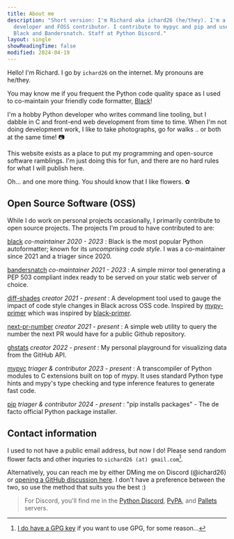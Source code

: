 ```yaml
---
title: About me
description: "Short version: I'm Richard aka ichard26 (he/they). I'm a hobby Python
  developer and FOSS contributor. I contribute to mypyc and pip and used to co-maintain
  Black and Bandersnatch. Staff at Python Discord."
layout: single
showReadingTime: false
modified: 2024-04-19
---
```


Hello! I'm Richard. I go by `ichard26` on the internet. My pronouns are he/they.

You may know me if you frequent the Python code quality space as I used to co-maintain
your friendly code formatter, [Black]!

I'm a hobby Python developer who writes command line tooling, but I dabble in C and
front-end web development from time to time. When I'm not doing development work, I like
to take photographs, go for walks .. or both at the same time! 📷

This website exists as a place to put my programming and open-source software ramblings.
I'm just doing this for fun, and there are no hard rules for what I will publish here.

Oh... and one more thing. You should know that I like flowers. ✿

## Open Source Software (OSS)

While I do work on personal projects occasionally, I primarily contribute to open source
projects. The projects I'm proud to have contributed to are:

[black] _co-maintainer_ _2020 - 2023_
: Black is the most popular Python autoformatter; known for its *uncomprising code style*.
  I was a co-maintainer since 2021 and a triager since 2020.

[bandersnatch] _co-maintainer_ _2021 - 2023_
: A simple mirror tool generating a PEP 503 compliant index ready to be served on your
  static web server of choice.

[diff-shades] _creator_ _2021 - present_
: A development tool used to gauge the impact of code style changes in Black across OSS
  code. Inspired by [mypy-primer] which was inspired by [black-primer].

[next-pr-number] _creator_ _2021 - present_
: A simple web utility to query the number the next PR would have for a public Github
  repository.

[ghstats] _creator_ _2022 - present_
: My personal playground for visualizing data from the GitHub API.

[mypyc] _triager & contributor_ _2023 - present_
: A transcompiler of Python modules to C extensions built on top of mypy. It uses standard
  Python type hints and mypy's type checking and type inference features to generate fast
  code.

[pip] _triager & contributor_ _2024 - present_
: "pip installs packages" - The de facto official Python package installer.

<!--
[name] *role* *[YYYY - (present or YYYY)]*
: about the project

[name]: link
-->

## Contact information

I used to not have a public email address, but now I do! Please send random flower facts
and other inquries to `sichard26 (at) gmail.com`[^1].

Alternatively, you can reach me by either DMing me on Discord (@ichard26) or
[opening a GitHub discussion here][discussions]. I don't have a preference between the
two, so use the method that suits you the best :)

> For Discord, you'll find me in the [Python Discord][discord-python],
> [PyPA][discord-pypa], and [Pallets][discord-pallets] servers.

[^1]: [I do have a GPG key][gpg] if you want to use GPG, for some reason...

[bandersnatch]: https://github.com/pypa/bandersnatch
[black]: https://github.com/psf/black
[black-primer]: https://github.com/psf/black/blob/9bd4134f3138448eb92af7031d994b2cec7d08ad/docs/contributing/gauging_changes.md#black-primer
[diff-shades]: https://github.com/ichard26/diff-shades
[discord-pallets]: https://discord.gg/pallets
[discord-pypa]: https://discord.gg/pypa
[discord-python]: https://discord.gg/python
[discussions]: https://github.com/ichard26/ichard26.github.io/discussions
[ghstats]: https://ichard26.github.io/ghstats/
[gpg]: https://github.com/ichard26.gpg
[mypy-primer]: https://github.com/hauntsaninja/mypy_primer
[mypyc]: https://github.com/mypyc/mypyc
[next-pr-number]: https://ichard26.github.io/next-pr-number/
[pip]: https://github.com/pypa/pip
